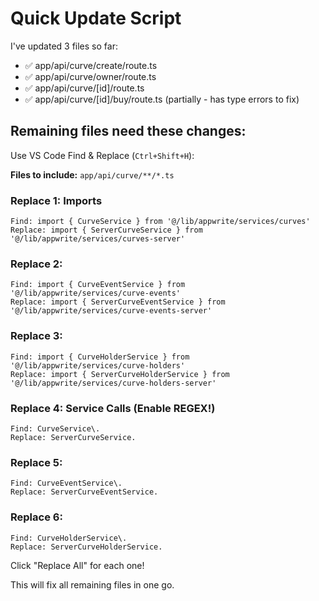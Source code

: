 # Quick Update Script

I've updated 3 files so far:
- ✅ app/api/curve/create/route.ts
- ✅ app/api/curve/owner/route.ts
- ✅ app/api/curve/[id]/route.ts
- ✅ app/api/curve/[id]/buy/route.ts (partially - has type errors to fix)

## Remaining files need these changes:

Use VS Code Find & Replace (`Ctrl+Shift+H`):

**Files to include:** `app/api/curve/**/*.ts`

### Replace 1: Imports
```
Find: import { CurveService } from '@/lib/appwrite/services/curves'
Replace: import { ServerCurveService } from '@/lib/appwrite/services/curves-server'
```

### Replace 2:
```
Find: import { CurveEventService } from '@/lib/appwrite/services/curve-events'
Replace: import { ServerCurveEventService } from '@/lib/appwrite/services/curve-events-server'
```

### Replace 3:
```
Find: import { CurveHolderService } from '@/lib/appwrite/services/curve-holders'
Replace: import { ServerCurveHolderService } from '@/lib/appwrite/services/curve-holders-server'
```

### Replace 4: Service Calls (Enable REGEX!)
```
Find: CurveService\.
Replace: ServerCurveService.
```

### Replace 5:
```
Find: CurveEventService\.
Replace: ServerCurveEventService.
```

### Replace 6:
```
Find: CurveHolderService\.
Replace: ServerCurveHolderService.
```

Click "Replace All" for each one!

This will fix all remaining files in one go.
